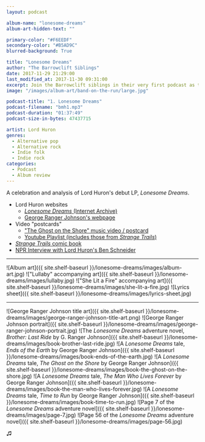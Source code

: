 ```yaml
---
layout: podcast

album-name: "lonesome-dreams"
album-art-hidden-text: ""

primary-color: "#F6EEDF"
secondary-color: "#B5AD9C"
blurred-background: True

title: "Lonesome Dreams"
author: "The Barrowclift Siblings"
date: 2017-11-29 21:29:00
last_modified_at: 2017-11-30 09:31:00
excerpt: Join the Barrowclift siblings in their very first podcast as they analyze and celebrate Lord Huron's debut LP, *Lonesome Dreams*.
image: "/images/album-art/band-on-the-run/large.jpg"

podcast-title: "1. Lonesome Dreams"
podcast-filename: "bmh1.mp3"
podcast-duration: "01:37:49"
podcast-size-in-bytes: 47437715

artist: Lord Huron
genres:
  - Alternative pop
  - Alternative rock
  - Indie folk
  - Indie rock
categories:
  - Podcast
  - Album review
---
```


A celebration and analysis of Lord Huron's debut LP, *Lonesome Dreams*.

* Lord Huron websites
	- [*Lonesome Dreams* (Internet Archive)](https://web.archive.org/web/20121201170541/http://www.lordhuron.com/)
	- [George Ranger Johnson's webpage](http://www.georgerangerjohnson.com)
* Video "postcards"
	- ["The Ghost on the Shore" music video / postcard](https://www.youtube.com/watch?v=BCYmDwAckNg)
	- [Youtube Playlist (includes those from *Strange Trails*)](https://www.youtube.com/playlist?list=PL26E088D7793E1C27)
* [*Strange Trails* comic book](https://www.merchbar.com/rock-alternative/lord-huron/lord-huron-strange-trails-comic-book)
* [NPR Interview with Lord Huron's Ben Schneider](http://www.npr.org/2015/04/06/397364256/lord-huron-wants-you-to-dance-at-the-apocalypse)

-----------

![Album art]({{ site.shelf-baseurl }}/lonesome-dreams/images/album-art.jpg)
!["Lullaby" accompanying art]({{ site.shelf-baseurl }}/lonesome-dreams/images/lullaby.jpg)
!["She Lit a Fire" accompanying art]({{ site.shelf-baseurl }}/lonesome-dreams/images/she-lit-a-fire.jpg)
![Lyrics sheet]({{ site.shelf-baseurl }}/lonesome-dreams/images/lyrics-sheet.jpg)

-----------

![George Ranger Johnson title art]({{ site.shelf-baseurl }}/lonesome-dreams/images/george-ranger-johnson-title-art.png)
![George Ranger Johnson portrait]({{ site.shelf-baseurl }}/lonesome-dreams/images/george-ranger-johnson-portrait.jpg)
![The *Lonesome Dreams* adventure novel, *Brother: Last Ride* by G. Ranger Johnson]({{ site.shelf-baseurl }}/lonesome-dreams/images/book-brother-last-ride.jpg)
![A *Lonesome Dreams* tale, *Ends of the Earth* by George Ranger Johnson]({{ site.shelf-baseurl }}/lonesome-dreams/images/book-ends-of-the-earth.jpg)
![A *Lonesome Dreams* tale, *The Ghost on the Shore* by George Ranger Johnson]({{ site.shelf-baseurl }}/lonesome-dreams/images/book-the-ghost-on-the-shore.jpg)
![A *Lonesome Dreams* tale, *The Man Who Lives Forever* by George Ranger Johnson]({{ site.shelf-baseurl }}/lonesome-dreams/images/book-the-man-who-lives-forever.jpg)
![A *Lonesome Dreams* tale, *Time to Run* by George Ranger Johnson]({{ site.shelf-baseurl }}/lonesome-dreams/images/book-time-to-run.jpg)
![Page 7 of the *Lonesome Dreams* adventure novel]({{ site.shelf-baseurl }}/lonesome-dreams/images/page-7.jpg)
![Page 56 of the *Lonesome Dreams* adventure novel]({{ site.shelf-baseurl }}/lonesome-dreams/images/page-56.jpg)

♫︎